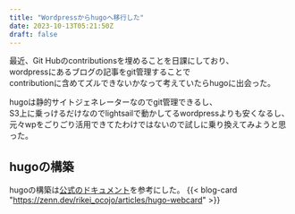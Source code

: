 ```yaml
---
title: "Wordpressからhugoへ移行した"
date: 2023-10-13T05:21:50Z
draft: false
---
```

最近、Git Hubのcontributionsを埋めることを日課にしており、  
wordpressにあるブログの記事をgit管理することで  
contributionに含めてズルできないかなって考えていたらhugoに出会った。

hugoは静的サイトジェネレーターなのでgit管理できるし、  
S3上に乗っけるだけなのでlightsailで動かしてるwordpressよりも安くなるし、  
元々wpをごりごり活用できてたわけではないので試しに乗り換えてみようと思った。

## hugoの構築
hugoの構築は[公式のドキュメント](https://gohugo.io/getting-started/quick-start/)を参考にした。
{{< blog-card "https://zenn.dev/rikei_ocojo/articles/hugo-webcard" >}}